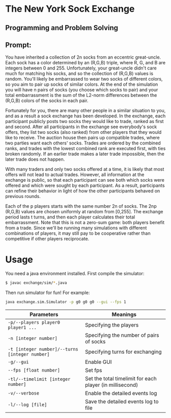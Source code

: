 # The New York Sock Exchange

## Programming and Problem Solving
## Prompt:  
You have inherited a collection of 2n socks from an eccentric great-uncle. Each sock has a color determined by an (R,G,B) triple, where R, G, and B are integers between 0 and 255. Unfortunately, your great-uncle didn't care much for matching his socks, and so the collection of (R,G,B) values is random. You'll likely be embarrassed to wear two socks of different colors, so you aim to pair up socks of similar colors. At the end of the simulation you will have n pairs of socks (you choose which socks to pair) and your total embarrassment is the sum of the L2-norm differences between the (R,G,B) colors of the socks in each pair.

Fortunately for you, there are many other people in a similar situation to you, and as a result a sock exchange has been developed. In the exchange, each participant publicly posts two socks they would like to trade, ranked as first and second. After all participants in the exchange see everybody's sock offers, they list two socks (also ranked) from other players that they would like to receive. The auction house then pairs up compatible trades, where two parties want each others' socks. Trades are ordered by the combined ranks, and trades with the lowest combined rank are executed first, with ties broken randomly. If an earlier trade makes a later trade impossible, then the later trade does not happen.

With many traders and only two socks offered at a time, it is likely that most offers will not lead to actual trades. However, all information at the exchange is public, so that each participant can see both which socks were offered and which were sought by each participant. As a result, participants can refine their behavior in light of how the other participants behaved on previous rounds.

Each of the p players starts with the same number 2n of socks. The 2np (R,G,B) values are chosen uniformly at random from [0,255]. The exchange period lasts t turns, and then each player calculates their total embarrassment. Note that this is not a zero-sum game: both players benefit from a trade. Since we'll be running many simulations with different combinations of players, it may still pay to be cooperative rather than competitive if other players reciprocate.

# Usage
You need a java environment installed.
First compile the simulator:
```sh
$ javac exchange/sim/*.java
```
Then run simulator for fun! For example:
```sh
java exchange.sim.Simulator -p g0 g0 g0 --gui --fps 1
```
| Parameters | Meanings |
| ------ | ------ |
| `-p/--players player0 player1 ...` | Specifying the players |
| `-n [integer number]` | Specifying the number of pairs of socks |
| `-t [integer number]/--turns [integer number]` | Specifying turns for exchanging |
| `-g/--gui` | Enable GUI |
| `--fps [float number]` | Set fps |
| `-tl/--timelimit [integer number]` | Set the total timelimit for each player (in millisecond) |
| `-v/--verbose` | Enable the detailed events log |
| `-l/--log [file]` | Save the detailed events log to file |
